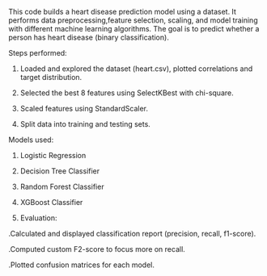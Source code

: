 This code builds a heart disease prediction model using a dataset. It performs data preprocessing,feature selection, scaling, and model training with different machine learning algorithms. The goal is to predict whether a person has heart disease (binary classification).

Steps performed:

1. Loaded and explored the dataset (heart.csv), plotted correlations and target distribution.

2. Selected the best 8 features using SelectKBest with chi-square.

3. Scaled features using StandardScaler.

4. Split data into training and testing sets.

Models used:

1. Logistic Regression

2. Decision Tree Classifier

3. Random Forest Classifier

4. XGBoost Classifier

5. Evaluation:

.Calculated and displayed classification report (precision, recall, f1-score).

.Computed custom F2-score to focus more on recall.

.Plotted confusion matrices for each model.
